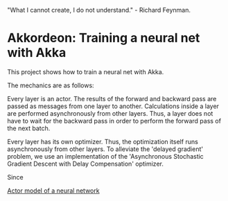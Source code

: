 "What I cannot create, I do not understand." - Richard Feynman.

# Akkordeon: Training a neural net with Akka

This project shows how to train a neural net with Akka.

The mechanics are as follows:

Every layer is an actor. 
The results of the forward and backward pass are passed as messages from one layer to another.
Calculations inside a layer are performed asynchronously from other layers.
Thus, a layer does not have to wait for the backward pass in order to perform the forward pass of the next batch.

Every layer has its own optimizer.
Thus, the optimization itself runs asynchronously from other layers. 
To alleviate the 'delayed gradient' problem, we use an implementation of the 'Asynchronous Stochastic Gradient Descent with Delay Compensation' optimizer.

Since 









[Actor model of a neural network](https://towardsdatascience.com/akkordeon-actor-model-of-a-neural-network-ff748096a5a3)

